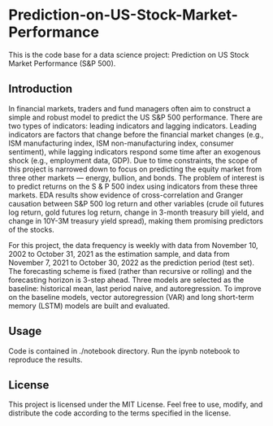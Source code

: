 # Prediction-on-US-Stock-Market-Performance

This is the code base for a data science project: Prediction on US Stock Market Performance (S&P 500).

## Introduction
In financial markets, traders and fund managers often aim to construct a simple and robust model to predict the US S&P 500 performance. There are two types of indicators: leading indicators and lagging indicators. Leading indicators are factors that change before the financial market changes (e.g., ISM manufacturing index, ISM non-manufacturing index, consumer sentiment), while lagging indicators respond some time after an exogenous shock (e.g., employment data, GDP). Due to time constraints, the scope of this project is narrowed down to focus on predicting the equity market from three other markets — energy, bullion, and bonds. The problem of interest is to predict returns on the S & P 500 index using indicators from these three markets. EDA results show evidence of cross-correlation and Granger causation between S&P 500 log return and other variables (crude oil futures log return, gold futures log return, change in 3-month treasury bill yield, and change in 10Y-3M treasury yield spread), making them promising predictors of the stocks.

For this project, the data frequency is weekly with data from November 10, 2002 to October 31, 2021 as the estimation sample, and data from November 7, 2021 to October 30, 2022 as the prediction period (test set). The forecasting scheme is fixed (rather than recursive or rolling) and the forecasting horizon is 3-step ahead. Three models are selected as the baseline: historical mean, last period naive, and autoregression. To improve on the baseline models, vector autoregression (VAR) and long short-term memory (LSTM) models are built and evaluated. 

## Usage
Code is contained in ./notebook directory. Run the ipynb notebook to reproduce the results.

## License
This project is licensed under the MIT License. Feel free to use, modify, and distribute the code according to the terms specified in the license.